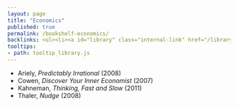 ```yaml
---
layout: page
title: "Economics"
published: true
permalink: /bookshelf-economics/
backlinks: <ul><li><a id="library" class="internal-link" href="/library/">Library</a></li></ul>
tooltips: 
- path: tooltip_library.js
---
```


* Ariely, *Predictably Irrational* (2008)
* Cowen, *Discover Your Inner Economist* (2007)
* Kahneman, *Thinking, Fast and Slow* (2011)
* Thaler, *Nudge* (2008)
